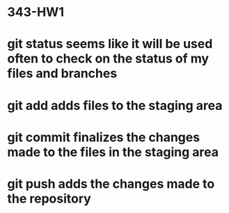 # 343-HW1

# git status seems like it will be used often to check on the status of my files and branches
# git add adds files to the staging area
# git commit finalizes the changes made to the files in the staging area
# git push adds the changes made to the repository
